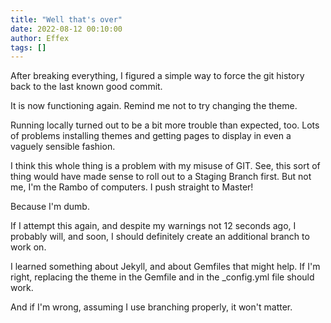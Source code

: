 ```yaml
---
title: "Well that's over"
date: 2022-08-12 00:10:00
author: Effex
tags: []
---
```

After breaking everything, I figured a simple way to force the git history back to the last known good commit.

It is now functioning again. Remind me not to try changing the theme.

Running locally turned out to be a bit more trouble than expected, too. Lots of problems installing themes and getting pages to display in even a vaguely sensible fashion.

I think this whole thing is a problem with my misuse of GIT. See, this sort of thing would have made sense to roll out to a Staging Branch first. But not me, I'm the Rambo of computers. I push straight to Master!

Because I'm dumb.

If I attempt this again, and despite my warnings not 12 seconds ago, I probably will, and soon, I should definitely create an additional branch to work on.

I learned something about Jekyll, and about Gemfiles that might help. If I'm right, replacing the theme in the Gemfile and in the _config.yml file should work.

And if I'm wrong, assuming I use branching properly, it won't matter.
